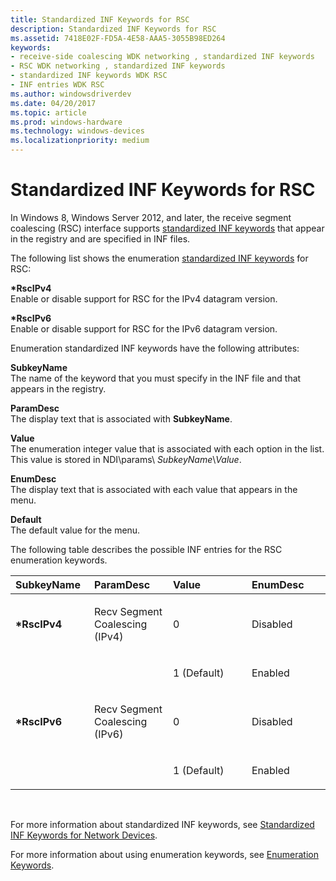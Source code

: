 ```yaml
---
title: Standardized INF Keywords for RSC
description: Standardized INF Keywords for RSC
ms.assetid: 7418E02F-FD5A-4E58-AAA5-3055B98ED264
keywords:
- receive-side coalescing WDK networking , standardized INF keywords
- RSC WDK networking , standardized INF keywords
- standardized INF keywords WDK RSC
- INF entries WDK RSC
ms.author: windowsdriverdev
ms.date: 04/20/2017
ms.topic: article
ms.prod: windows-hardware
ms.technology: windows-devices
ms.localizationpriority: medium
---
```


# Standardized INF Keywords for RSC





In Windows 8, Windows Server 2012, and later, the receive segment coalescing (RSC) interface supports [standardized INF keywords](standardized-inf-keywords-for-network-devices.md) that appear in the registry and are specified in INF files.

The following list shows the enumeration [standardized INF keywords](standardized-inf-keywords-for-network-devices.md) for RSC:

<a href="" id="-rscipv4"></a>**\*RscIPv4**  
Enable or disable support for RSC for the IPv4 datagram version.

<a href="" id="---------rscipv6"></a> **\*RscIPv6**  
Enable or disable support for RSC for the IPv6 datagram version.

Enumeration standardized INF keywords have the following attributes:

<a href="" id="subkeyname"></a>**SubkeyName**  
The name of the keyword that you must specify in the INF file and that appears in the registry.

<a href="" id="paramdesc"></a>**ParamDesc**  
The display text that is associated with **SubkeyName**.

<a href="" id="value"></a>**Value**  
The enumeration integer value that is associated with each option in the list. This value is stored in NDI\\params\\ *SubkeyName*\\*Value*.

<a href="" id="enumdesc"></a>**EnumDesc**  
The display text that is associated with each value that appears in the menu.

<a href="" id="default"></a>**Default**  
The default value for the menu.

The following table describes the possible INF entries for the RSC enumeration keywords.

<table>
<colgroup>
<col width="25%" />
<col width="25%" />
<col width="25%" />
<col width="25%" />
</colgroup>
<thead>
<tr class="header">
<th align="left">SubkeyName</th>
<th align="left">ParamDesc</th>
<th align="left">Value</th>
<th align="left">EnumDesc</th>
</tr>
</thead>
<tbody>
<tr class="odd">
<td align="left"><p><strong>*RscIPv4</strong></p></td>
<td align="left"><p>Recv Segment Coalescing (IPv4)</p></td>
<td align="left"><p>0</p></td>
<td align="left"><p>Disabled</p></td>
</tr>
<tr class="even">
<td align="left"></td>
<td align="left"></td>
<td align="left"><p>1 (Default)</p></td>
<td align="left"><p>Enabled</p></td>
</tr>
<tr class="odd">
<td align="left"><p><strong>*RscIPv6</strong></p></td>
<td align="left"><p>Recv Segment Coalescing (IPv6)</p></td>
<td align="left"><p>0</p></td>
<td align="left"><p>Disabled</p></td>
</tr>
<tr class="even">
<td align="left"></td>
<td align="left"></td>
<td align="left"><p>1 (Default)</p></td>
<td align="left"><p>Enabled</p></td>
</tr>
</tbody>
</table>

 

For more information about standardized INF keywords, see [Standardized INF Keywords for Network Devices](standardized-inf-keywords-for-network-devices.md).

For more information about using enumeration keywords, see [Enumeration Keywords](enumeration-keywords.md).

 

 





